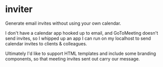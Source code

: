inviter
=======

Generate email invites without using your own calendar.

I don't have a calendar app hooked up to email, and GoToMeeting doesn't send invites, so I whipped up an app I can run on my localhost to send calendar invites to clients & colleagues.

Ultimately I'd like to support HTML templates and include some branding components, so that meeting invites sent out carry our message.